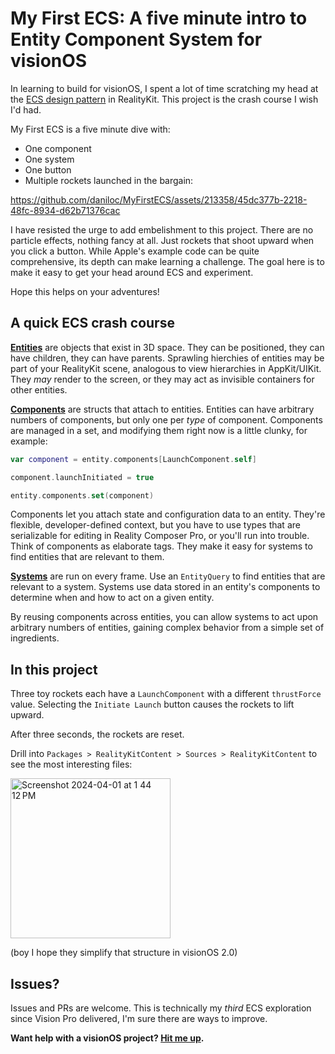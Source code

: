 # My First ECS: A five minute intro to Entity Component System for visionOS

In learning to build for visionOS, I spent a lot of time scratching my head at the [ECS design pattern](https://developer.apple.com/documentation/visionOS/understanding-the-realitykit-modular-architecture) in RealityKit. This project is the crash course I wish I'd had.

My First ECS is a five minute dive with:

- One component
- One system
- One button
- Multiple rockets launched in the bargain:

https://github.com/daniloc/MyFirstECS/assets/213358/45dc377b-2218-48fc-8934-d62b71376cac

I have resisted the urge to add embelishment to this project. There are no particle effects, nothing fancy at all. Just rockets that shoot upward when you click a button. While Apple's example code can be quite comprehensive, its depth can make learning a challenge. The goal here is to make it easy to get your head around ECS and experiment.

Hope this helps on your adventures!

## A quick ECS crash course

**[Entities](https://developer.apple.com/documentation/realitykit/entity)** are objects that exist in 3D space. They can be positioned, they can have children, they can have parents. Sprawling hierchies of entities may be part of your RealityKit scene, analogous to view hierarchies in AppKit/UIKit. They *may* render to the screen, or they may act as invisible containers for other entities.

**[Components](https://developer.apple.com/documentation/realitykit/component)** are structs that attach to entities. Entities can have arbitrary numbers of components, but only one per _type_ of component. Components are managed in a set, and modifying them right now is a little clunky, for example:

```swift
var component = entity.components[LaunchComponent.self]

component.launchInitiated = true

entity.components.set(component)
```

Components let you attach state and configuration data to an entity. They're flexible, developer-defined context, but you have to use types that are serializable for editing in Reality Composer Pro, or you'll run into trouble. Think of components as elaborate tags. They make it easy for systems to find entities that are relevant to them.

**[Systems](https://developer.apple.com/documentation/realitykit/system)** are run on every frame. Use an `EntityQuery` to find entities that are relevant to a system. Systems use data stored in an entity's components to determine when and how to act on a given entity.

By reusing components across entities, you can allow systems to act upon arbitrary numbers of entities, gaining complex behavior from a simple set of ingredients.

## In this project

Three toy rockets each have a `LaunchComponent` with a different `thrustForce` value. Selecting the `Initiate Launch` button causes the rockets to lift upward.

After three seconds, the rockets are reset.

Drill into `Packages > RealityKitContent > Sources > RealityKitContent` to see the most interesting files:

<img width="256" alt="Screenshot 2024-04-01 at 1 44 12 PM" src="https://github.com/daniloc/MyFirstECS/assets/213358/6ab59fb0-4a2e-462a-9372-d0016c3dad5f">

(boy I hope they simplify that structure in visionOS 2.0)

## Issues?

Issues and PRs are welcome. This is technically my _third_ ECS exploration since Vision Pro delivered, I'm sure there are ways to improve.

**Want help with a visionOS project? [Hit me up](https://visionprototypes.com).**
